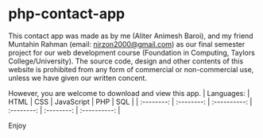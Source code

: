 # php-contact-app
This contact app was made as by me (Aliter Animesh Baroi), and my friend Muntahin Rahman (email: nirzon2000@gmail.com) as our final semester project for our web development course (Foundation in Computing, Taylors College/University). The source code, design and other contents of this website is prohibited from any form of commercial or non-commercial use, unless we have given our written concent.

However, you are welcome to download and view this app. 
| Languages: |    HTML    |     CSS      | JavaScript |    PHP     |     SQL      | 
| :--------: | :--------: | :----------: | :--------: | :--------: | :----------: |

Enjoy

